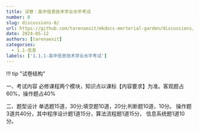 ```yaml
---
title: 试卷：高中信息技术学业水平考试
number: 8
slug: discussions-8/
url: https://github.com/tarenaexit/mkdocs-merterial-garden/discussions/8
date: 2024-05-12
authors: [tarenaexit]
categories: 
  - 1.1-信息
labels: ['1.1.1-高中信息技术学业水平考试']
---
```


!!! tip "试卷结构"

一、考试内容
必修课程两个模块，知识点以课标【内容要求】为准。客观题占60%，操作题占40%

二、题型设计
单选题15道，30分;填空题10道，20分;判断题10道，10分。
操作题3道共40分，其中程序设计题1道15分，算法流程题1道15分，
信息系统题1道10分。

<script src="https://giscus.app/client.js"
	data-repo="tarenaexit/mkdocs-merterial-garden"
	data-repo-id="RR_kgDOL4wNPw"
	data-mapping="number"
	data-term="8"
	data-reactions-enabled="1"
	data-emit-metadata="0"
	data-input-position="bottom"
	data-theme="light"
	data-lang="zh-CN"
	crossorigin="anonymous"
	async>
</script>
